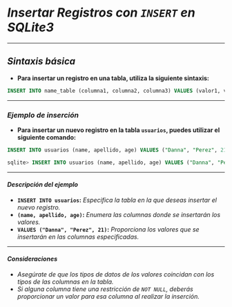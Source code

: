 <!-- Autor: Daniel Benjamin Perez Morales -->
<!-- GitHub: https://github.com/DanielPerezMoralesDev13 -->
<!-- Correo electrónico: danielperezdev@proton.me -->

# ***Insertar Registros con `INSERT` en SQLite3***

---

## ***Sintaxis básica***

- **Para insertar un registro en una tabla, utiliza la siguiente sintaxis:**

```sql
INSERT INTO name_table (columna1, columna2, columna3) VALUES (valor1, valor2, valor3);
```

---

### ***Ejemplo de inserción***

- **Para insertar un nuevo registro en la tabla `usuarios`, puedes utilizar el siguiente comando:**

```sql
INSERT INTO usuarios (name, apellido, age) VALUES ("Danna", "Perez", 21);
```

```sql
sqlite> INSERT INTO usuarios (name, apellido, age) VALUES ("Danna", "Perez", 21);
```

---

#### ***Descripción del ejemplo***

- **`INSERT INTO usuarios`:** *Especifica la tabla en la que deseas insertar el nuevo registro.*
- **`(name, apellido, age)`:** *Enumera las columnas donde se insertarán los valores.*
- **`VALUES ("Danna", "Perez", 21)`:** *Proporciona los valores que se insertarán en las columnas especificadas.*

---

#### ***Consideraciones***

- *Asegúrate de que los tipos de datos de los valores coincidan con los tipos de las columnas en la tabla.*
- *Si alguna columna tiene una restricción de `NOT NULL`, deberás proporcionar un valor para esa columna al realizar la inserción.*
